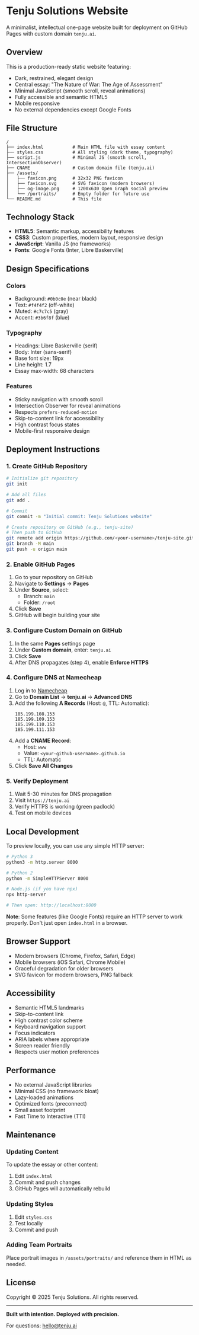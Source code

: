 # Tenju Solutions Website

A minimalist, intellectual one-page website built for deployment on GitHub Pages with custom domain `tenju.ai`.

## Overview

This is a production-ready static website featuring:
- Dark, restrained, elegant design
- Central essay: "The Nature of War: The Age of Assessment"
- Minimal JavaScript (smooth scroll, reveal animations)
- Fully accessible and semantic HTML5
- Mobile responsive
- No external dependencies except Google Fonts

## File Structure

```
/
├── index.html           # Main HTML file with essay content
├── styles.css           # All styling (dark theme, typography)
├── script.js            # Minimal JS (smooth scroll, IntersectionObserver)
├── CNAME                # Custom domain file (tenju.ai)
├── /assets/
│   ├── favicon.png      # 32x32 PNG favicon
│   ├── favicon.svg      # SVG favicon (modern browsers)
│   ├── og-image.png     # 1200x630 Open Graph social preview
│   └── /portraits/      # Empty folder for future use
└── README.md            # This file
```

## Technology Stack

- **HTML5**: Semantic markup, accessibility features
- **CSS3**: Custom properties, modern layout, responsive design
- **JavaScript**: Vanilla JS (no frameworks)
- **Fonts**: Google Fonts (Inter, Libre Baskerville)

## Design Specifications

### Colors
- Background: `#0b0c0e` (near black)
- Text: `#f4f4f2` (off-white)
- Muted: `#c7c7c5` (gray)
- Accent: `#3b6f8f` (blue)

### Typography
- Headings: Libre Baskerville (serif)
- Body: Inter (sans-serif)
- Base font size: 19px
- Line height: 1.7
- Essay max-width: 68 characters

### Features
- Sticky navigation with smooth scroll
- Intersection Observer for reveal animations
- Respects `prefers-reduced-motion`
- Skip-to-content link for accessibility
- High contrast focus states
- Mobile-first responsive design

## Deployment Instructions

### 1. Create GitHub Repository

```bash
# Initialize git repository
git init

# Add all files
git add .

# Commit
git commit -m "Initial commit: Tenju Solutions website"

# Create repository on GitHub (e.g., tenju-site)
# Then push to GitHub
git remote add origin https://github.com/<your-username>/tenju-site.git
git branch -M main
git push -u origin main
```

### 2. Enable GitHub Pages

1. Go to your repository on GitHub
2. Navigate to **Settings** → **Pages**
3. Under **Source**, select:
   - Branch: `main`
   - Folder: `/root`
4. Click **Save**
5. GitHub will begin building your site

### 3. Configure Custom Domain on GitHub

1. In the same **Pages** settings page
2. Under **Custom domain**, enter: `tenju.ai`
3. Click **Save**
4. After DNS propagates (step 4), enable **Enforce HTTPS**

### 4. Configure DNS at Namecheap

1. Log in to [Namecheap](https://namecheap.com)
2. Go to **Domain List** → **tenju.ai** → **Advanced DNS**
3. Add the following **A Records** (Host: `@`, TTL: Automatic):
   ```
   185.199.108.153
   185.199.109.153
   185.199.110.153
   185.199.111.153
   ```
4. Add a **CNAME Record**:
   - Host: `www`
   - Value: `<your-github-username>.github.io`
   - TTL: Automatic
5. Click **Save All Changes**

### 5. Verify Deployment

1. Wait 5-30 minutes for DNS propagation
2. Visit `https://tenju.ai`
3. Verify HTTPS is working (green padlock)
4. Test on mobile devices

## Local Development

To preview locally, you can use any simple HTTP server:

```bash
# Python 3
python3 -m http.server 8000

# Python 2
python -m SimpleHTTPServer 8000

# Node.js (if you have npx)
npx http-server

# Then open: http://localhost:8000
```

**Note**: Some features (like Google Fonts) require an HTTP server to work properly. Don't just open `index.html` in a browser.

## Browser Support

- Modern browsers (Chrome, Firefox, Safari, Edge)
- Mobile browsers (iOS Safari, Chrome Mobile)
- Graceful degradation for older browsers
- SVG favicon for modern browsers, PNG fallback

## Accessibility

- Semantic HTML5 landmarks
- Skip-to-content link
- High contrast color scheme
- Keyboard navigation support
- Focus indicators
- ARIA labels where appropriate
- Screen reader friendly
- Respects user motion preferences

## Performance

- No external JavaScript libraries
- Minimal CSS (no framework bloat)
- Lazy-loaded animations
- Optimized fonts (preconnect)
- Small asset footprint
- Fast Time to Interactive (TTI)

## Maintenance

### Updating Content

To update the essay or other content:

1. Edit `index.html`
2. Commit and push changes
3. GitHub Pages will automatically rebuild

### Updating Styles

1. Edit `styles.css`
2. Test locally
3. Commit and push

### Adding Team Portraits

Place portrait images in `/assets/portraits/` and reference them in HTML as needed.

## License

Copyright © 2025 Tenju Solutions. All rights reserved.

---

**Built with intention. Deployed with precision.**

For questions: [hello@tenju.ai](mailto:hello@tenju.ai)
